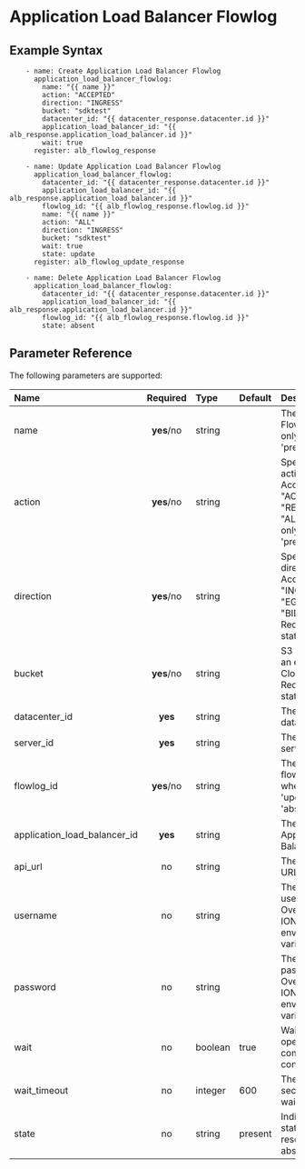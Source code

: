 # Application Load Balancer Flowlog

## Example Syntax

```text
    - name: Create Application Load Balancer Flowlog
      application_load_balancer_flowlog:
        name: "{{ name }}"
        action: "ACCEPTED"
        direction: "INGRESS"
        bucket: "sdktest"
        datacenter_id: "{{ datacenter_response.datacenter.id }}"
        application_load_balancer_id: "{{ alb_response.application_load_balancer.id }}"
        wait: true
      register: alb_flowlog_response

    - name: Update Application Load Balancer Flowlog
      application_load_balancer_flowlog:
        datacenter_id: "{{ datacenter_response.datacenter.id }}"
        application_load_balancer_id: "{{ alb_response.application_load_balancer.id }}"
        flowlog_id: "{{ alb_flowlog_response.flowlog.id }}"
        name: "{{ name }}"
        action: "ALL"
        direction: "INGRESS"
        bucket: "sdktest"
        wait: true
        state: update
      register: alb_flowlog_update_response

    - name: Delete Application Load Balancer Flowlog
      application_load_balancer_flowlog:
        datacenter_id: "{{ datacenter_response.datacenter.id }}"
        application_load_balancer_id: "{{ alb_response.application_load_balancer.id }}"
        flowlog_id: "{{ alb_flowlog_response.flowlog.id }}"
        state: absent
```

## Parameter Reference

The following parameters are supported:

| Name | Required | Type | Default | Description |
| :--- | :---: | :--- | :--- | :--- |
| name | **yes**/no | string |  | The name of the Flowlog. Required only for state = 'present'. |
| action | **yes**/no | string |  | Specifies the traffic action pattern. Accepted values: "ACCEPTED", "REJECTED" or "ALL". Required only for state = 'present'.|
| direction | **yes**/no | string |  | Specifies the traffic direction pattern. Accepted values: "INGRESS", "EGRESS", "BIDIRECTIONAL". Required only for state = 'present'. |
| bucket | **yes**/no | string |  | S3 bucket name of an existing IONOS Cloud S3 bucket. Required only for state = 'present'. |
| datacenter_id | **yes** | string |  | The ID of the datacenter. |
| server_id | **yes** | string |  | The ID of the server. |
| flowlog_id | **yes**/no | string |  | The ID of the flowlog. Required when state = 'update' or state = 'absent'.|
| application_load_balancer_id | **yes** | string |  | The ID of the Application Load Balancer. |
| api\_url | no | string |  | The Ionos API base URL. |
| username | no | string |  | The Ionos username. Overrides the IONOS\_USERNAME environement variable. |
| password | no | string |  | The Ionos password. Overrides the IONOS\_PASSWORD environement variable. |
| wait | no | boolean | true | Wait for the operation to complete before continuing. |
| wait\_timeout | no | integer | 600 | The number of seconds until the wait ends. |
| state | no | string | present | Indicate desired state of the resource: **present**, absent, update |

